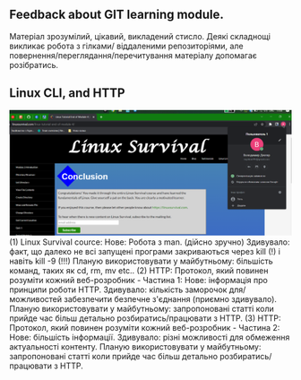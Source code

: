 ## Feedback about GIT learning module.
Матеріал зрозумілий, цікавий, викладений стисло.
Деякі складнощі викликає робота з гілками/ віддаленими репозиторіями, але повернення/переглядання/перечитування матеріалу допомагає розібратись.

## Linux CLI, and HTTP
![Linux Survival course](./task_linux_cli/2022-08-21%2017_08_09-Linux%20Tutorial%20End%20of%20Module%204%20_%20Linux%20Survival.png)
(1) Linux Survival cource: 
Нове: Робота з man. (дійсно зручно)
Здивувало: факт, що далеко не всі запущені програми закриваються через kill (!) і навіть kill -9 (!!!)
Планую використовувати у майбутньому: більшість команд, таких як cd, rm, mv etc..
(2) HTTP: Протокол, який повинен розуміти кожний веб-розробник - Частина 1:
Нове: інформація про принципи роботи HTTP.
Здивувало: кількість заморочок для/можливостей забезпечити безпечне з'єднання (приємно здивувало).
Планую використовувати у майбутньому: запропоновані статті коли прийде час більш детально розбиратись/працювати з HTTP.
(3) HTTP: Протокол, який повинен розуміти кожний веб-розробник - Частина 2:
Нове: більшість інформації.
Здивувало: різні можливості для обмеження актуальності контенту.
Планую використовувати у майбутньому: запропоновані статті коли прийде час більш детально розбиратись/працювати з HTTP.